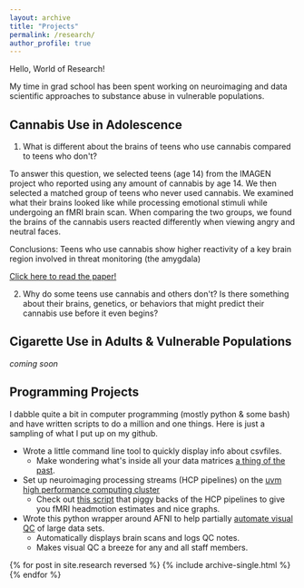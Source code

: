 ```yaml
---
layout: archive
title: "Projects"
permalink: /research/
author_profile: true
---
```

Hello, World of Research!

My time in grad school has been spent working on neuroimaging and data scientific approaches to substance abuse in vulnerable populations.

## Cannabis Use in Adolescence
1. What is different about the brains of teens who use cannabis compared to teens who don't?

To answer this question, we selected teens (age 14) from the IMAGEN project who reported using any amount of cannabis by age 14. We then 
selected a matched group of teens who never used cannabis. We examined what their brains looked like while processing emotional stimuli 
while undergoing an fMRI brain scan. When comparing the two groups, we found the brains of the cannabis users 
reacted differently when viewing angry and neutral faces.

Conclusions: Teens who use cannabis show higher reactivity of a key brain region involved in threat monitoring (the amygdala)

[Click here to read the paper!](https://philipspechler.github.io/publication/Publication1_Spechler_DCN_2015)

2. Why do some teens use cannabis and others don't? Is there something about their brains, genetics, or behaviors that might predict their 
cannabis use before it even begins?


## Cigarette Use in Adults & Vulnerable Populations
*coming soon*

## Programming Projects
I dabble quite a bit in computer programming (mostly python & some bash) and have written scripts to do a million and one things. Here is 
just a sampling of what I put up on my github.  
* Wrote a little command line tool to quickly display info about csvfiles.
  * Make wondering what's inside all your data matrices [a thing of the past](https://github.com/PhilipSpechler/csvnome).
* Set up neuroimaging processing streams (HCP pipelines) on the [uvm high performance computing cluster](https://www.uvm.edu/vacc)
  * Check out [this script](https://github.com/PhilipSpechler/fMRI-HeadMotion-Checker) that piggy backs of the HCP pipelines to give you 
  fMRI headmotion estimates and nice graphs.  
* Wrote this python wrapper around AFNI to help partially [automate visual QC](https://github.com/PhilipSpechler/Visual_QC_for_MRI_Datasets) of large data sets.
  * Automatically displays brain scans and logs QC notes.
  * Makes visual QC a breeze for any and all staff members. 


{% for post in site.research reversed %}
  {% include archive-single.html %}
{% endfor %}
